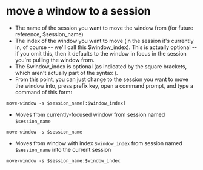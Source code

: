 # move a window to a session

- The name of the session you want to move the window from (for future reference, $session_name)
- The index of the window you want to move (in the session it's currently in, of course -- we'll call this $window_index). This is actually optional -- if you omit this, then it defaults to the window in focus in the session you're pulling the window from.
- The $window_index is optional (as indicated by the square brackets, which aren't actually part of the syntax ).
- From this point, you can just change to the session you want to move the window into, press prefix key, open a command prompt, and type a command of this form:
```
move-window -s $session_name[:$window_index]
```
- Moves from currently-focused window from session named `$session_name`
```
move-window -s $session_name
```
- Moves from window with index `$window_index` from session named `$session_name` into the current session
```
move-window -s $session_name:$window_index
```
